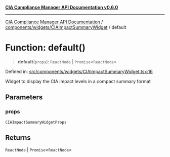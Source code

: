 [**CIA Compliance Manager API Documentation v0.6.0**](../../../../README.md)

***

[CIA Compliance Manager API Documentation](../../../../modules.md) / [components/widgets/CIAImpactSummaryWidget](../README.md) / default

# Function: default()

> **default**(`props`): `ReactNode` \| `Promise`\<`ReactNode`\>

Defined in: [src/components/widgets/CIAImpactSummaryWidget.tsx:16](https://github.com/Hack23/cia-compliance-manager/blob/ca083b463223765b22422b66b3a43930241849bd/src/components/widgets/CIAImpactSummaryWidget.tsx#L16)

Widget to display the CIA impact levels in a compact summary format

## Parameters

### props

`CIAImpactSummaryWidgetProps`

## Returns

`ReactNode` \| `Promise`\<`ReactNode`\>
